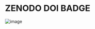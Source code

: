 
# ZENODO DOI BADGE
![image](https://github.com/21Tulasi/MyDollarBot-newPhase/assets/74051253/67f0c8c9-7c39-40c6-827b-9822434addc9)
